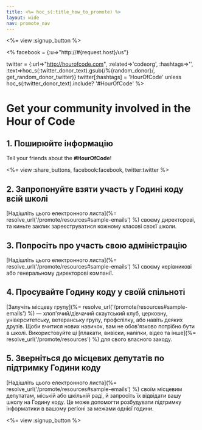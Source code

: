 ```yaml
---
title: <%= hoc_s(:title_how_to_promote) %>
layout: wide
nav: promote_nav
---
```

<%= view :signup_button %>

<% facebook = {:u=>"http://#{request.host}/us"}

twitter = {:url=>"http://hourofcode.com", :related=>'codeorg', :hashtags=>'', :text=>hoc_s(:twitter_donor_text).gsub(/%{random_donor}/, get_random_donor_twitter)} twitter[:hashtags] = 'HourOfCode' unless hoc_s(:twitter_donor_text).include? '#HourOfCode' %>

# Get your community involved in the Hour of Code

## 1. Поширюйте інформацію

Tell your friends about the **#HourOfCode**!

<%= view :share_buttons, facebook:facebook, twitter:twitter %>

## 2. Запропонуйте взяти участь у Годині коду всій школі

[Надішліть цього електронного листа](%= resolve_url('/promote/resources#sample-emails') %) своєму директорові, та киньте заклик зареєструватися кожному класові своєї школи.

## 3. Попросіть про участь свою адміністрацію

[Надішліть цього електронного листа](%= resolve_url('/promote/resources#sample-emails') %) своєму керівникові або генеральному директорові компанії.

## 4. Просувайте Годину коду у своїй спільноті

[Залучіть місцеву групу](%= resolve_url('/promote/resources#sample-emails') %) — хлоп'ячий/дівчачий скаутський клуб, церковну, університетську, ветеранську групу, профспілку, або навіть деяких друзів. Щоби вчитися нових навичок, вам не обов'язково потрібно бути в школі. Використовуйте ці [плакати, вивіски, наліпки, відео та інше](%= resolve_url('/promote/resources') %) для свого власного заходу.

## 5. Зверніться до місцевих депутатів по підтримку Години коду

[Надішліть цього електронного листа](%= resolve_url('/promote/resources#sample-emails') %) своїм місцевим депутатам, міській або шкільній раді, й запросіть їх відвідати вашу школу на Годину коду. Це може допомогти розбудувати підтримку інформатики в вашому регіоні за межами однієї години.

<%= view :signup_button %>